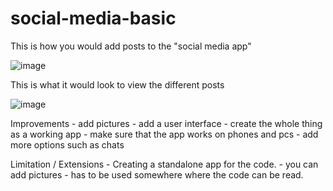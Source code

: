 # social-media-basic
This is how you would add posts to the "social media app"


![image](https://github.com/Phil69691/social-media-basic/assets/114498774/9fbab29f-368e-4484-bfc4-b65139fb34fe)


This is what it would look to view the different posts

![image](https://github.com/Phil69691/social-media-basic/assets/114498774/1d50dd19-fe81-4ce9-8654-c0888af2a39e)


Improvements - add pictures
            - add a user interface
            - create the whole thing as a working app
            - make sure that the app works on phones and pcs
            - add more options such as chats
  
  
 Limitation /  Extensions - Creating a standalone app for the code.
                          - you can add pictures 
                          - has to be used somewhere where the code can be read.
            
       
